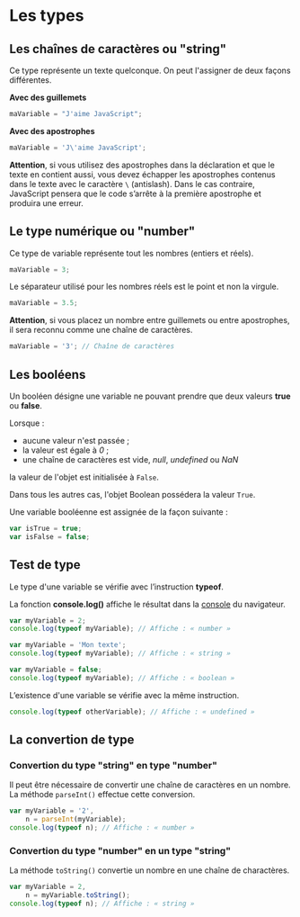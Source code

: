 # Les types

## Les chaînes de caractères ou "string"

Ce type représente un texte quelconque.
On peut l'assigner de deux façons différentes.

**Avec des guillemets**
```js
maVariable = "J'aime JavaScript";
```

**Avec des apostrophes**

```js
maVariable = 'J\'aime JavaScript';
```

**Attention**, si vous utilisez des apostrophes dans la déclaration et que le texte en contient aussi, vous devez échapper les apostrophes contenus dans le texte avec le caractère `\` (antislash).
Dans le cas contraire, JavaScript pensera que le code s’arrête à la première apostrophe et produira une erreur.

## Le type numérique ou "number"

Ce type de variable représente tout les nombres (entiers et réels).

```js
maVariable = 3;
```

Le séparateur utilisé pour les nombres réels est le point et non la virgule.
```js
maVariable = 3.5;
```

**Attention**, si vous placez un nombre entre guillemets ou entre apostrophes, il sera reconnu comme une chaîne de caractères.
```js
maVariable = '3'; // Chaîne de caractères
```

## Les booléens

Un booléen désigne une variable ne pouvant prendre que deux valeurs **true** ou **false**.

Lorsque :

* aucune valeur n'est passée ;
* la valeur est égale à *0* ;
* une chaîne de caractères est vide, *null*, *undefined* ou *NaN*

la valeur de l'objet est initialisée à `False`.

Dans tous les autres cas, l'objet Boolean possédera la valeur `True`.

Une variable booléenne est assignée de la façon suivante :

```js
var isTrue = true;
var isFalse = false;
```

## Test de type

Le type d'une variable se vérifie avec l’instruction **typeof**.

La fonction **console.log()** affiche le résultat dans la [console](http://www.alsacreations.com/astuce/lire/1436-console-javascript.html) du navigateur.

```js
var myVariable = 2;
console.log(typeof myVariable); // Affiche : « number »

var myVariable = 'Mon texte';
console.log(typeof myVariable); // Affiche : « string »

var myVariable = false;
console.log(typeof myVariable); // Affiche : « boolean »
```

L’existence d'une variable se vérifie avec la même instruction.

```js
console.log(typeof otherVariable); // Affiche : « undefined »
```

## La convertion de type

### Convertion du type "string" en type "number"

Il peut être nécessaire de convertir une chaîne de caractères en un nombre. La méthode `parseInt()` effectue cette conversion.

```js
var myVariable = '2',
    n = parseInt(myVariable);
console.log(typeof n); // Affiche : « number »
```

### Convertion du type "number" en un type "string"

La méthode `toString()` convertie un nombre en une chaîne de charactères.

```js
var myVariable = 2,
    n = myVariable.toString();
console.log(typeof n); // Affiche : « string »
```

















